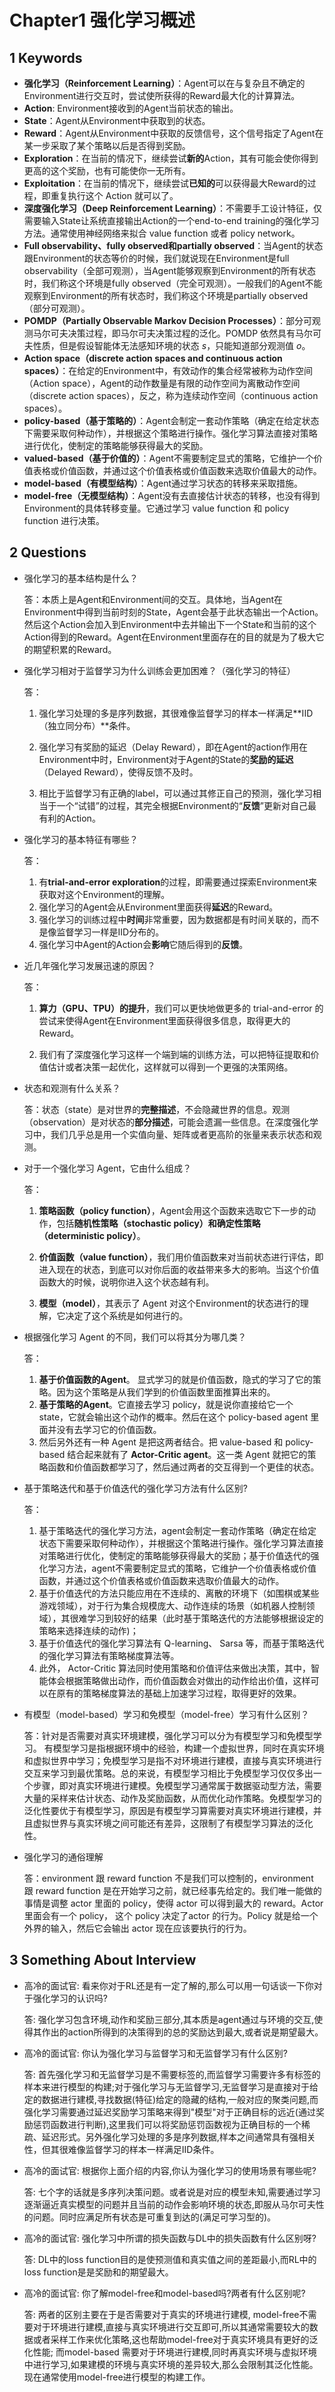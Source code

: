# Chapter1  强化学习概述

## 1 Keywords

- **强化学习（Reinforcement Learning）**：Agent可以在与复杂且不确定的Environment进行交互时，尝试使所获得的Reward最大化的计算算法。
- **Action**: Environment接收到的Agent当前状态的输出。
- **State**：Agent从Environment中获取到的状态。
- **Reward**：Agent从Environment中获取的反馈信号，这个信号指定了Agent在某一步采取了某个策略以后是否得到奖励。
- **Exploration**：在当前的情况下，继续尝试**新的**Action，其有可能会使你得到更高的这个奖励，也有可能使你一无所有。
- **Exploitation**：在当前的情况下，继续尝试**已知的**可以获得最大Reward的过程，即重复执行这个 Action 就可以了。
- **深度强化学习（Deep Reinforcement Learning）**：不需要手工设计特征，仅需要输入State让系统直接输出Action的一个end-to-end training的强化学习方法。通常使用神经网络来拟合 value function 或者 policy network。
- **Full observability、fully observed和partially observed**：当Agent的状态跟Environment的状态等价的时候，我们就说现在Environment是full observability（全部可观测），当Agent能够观察到Environment的所有状态时，我们称这个环境是fully observed（完全可观测）。一般我们的Agent不能观察到Environment的所有状态时，我们称这个环境是partially observed（部分可观测）。
- **POMDP（Partially Observable Markov Decision Processes）**：部分可观测马尔可夫决策过程，即马尔可夫决策过程的泛化。POMDP 依然具有马尔可夫性质，但是假设智能体无法感知环境的状态 $s$，只能知道部分观测值 $o$。
- **Action space（discrete action spaces and continuous action spaces）**：在给定的Environment中，有效动作的集合经常被称为动作空间（Action space），Agent的动作数量是有限的动作空间为离散动作空间（discrete action spaces），反之，称为连续动作空间（continuous action spaces）。
- **policy-based（基于策略的）**：Agent会制定一套动作策略（确定在给定状态下需要采取何种动作），并根据这个策略进行操作。强化学习算法直接对策略进行优化，使制定的策略能够获得最大的奖励。
- **valued-based（基于价值的）**：Agent不需要制定显式的策略，它维护一个价值表格或价值函数，并通过这个价值表格或价值函数来选取价值最大的动作。
- **model-based（有模型结构）**：Agent通过学习状态的转移来采取措施。
- **model-free（无模型结构）**：Agent没有去直接估计状态的转移，也没有得到Environment的具体转移变量。它通过学习 value function 和 policy function 进行决策。

## 2 Questions

- 强化学习的基本结构是什么？

  答：本质上是Agent和Environment间的交互。具体地，当Agent在Environment中得到当前时刻的State，Agent会基于此状态输出一个Action。然后这个Action会加入到Environment中去并输出下一个State和当前的这个Action得到的Reward。Agent在Environment里面存在的目的就是为了极大它的期望积累的Reward。

- 强化学习相对于监督学习为什么训练会更加困难？（强化学习的特征）

  答：

  1. 强化学习处理的多是序列数据，其很难像监督学习的样本一样满足**IID（独立同分布）**条件。

  2. 强化学习有奖励的延迟（Delay Reward），即在Agent的action作用在Environment中时，Environment对于Agent的State的**奖励的延迟**（Delayed Reward），使得反馈不及时。
  3. 相比于监督学习有正确的label，可以通过其修正自己的预测，强化学习相当于一个“试错”的过程，其完全根据Environment的“**反馈**”更新对自己最有利的Action。

- 强化学习的基本特征有哪些？

  答： 

  1. 有**trial-and-error exploration**的过程，即需要通过探索Environment来获取对这个Environment的理解。
  2. 强化学习的Agent会从Environment里面获得**延迟**的Reward。
  3. 强化学习的训练过程中**时间**非常重要，因为数据都是有时间关联的，而不是像监督学习一样是IID分布的。
  4. 强化学习中Agent的Action会**影响**它随后得到的**反馈**。

- 近几年强化学习发展迅速的原因？

  答：

  1. **算力（GPU、TPU）的提升**，我们可以更快地做更多的 trial-and-error 的尝试来使得Agent在Environment里面获得很多信息，取得更大的Reward。

  2. 我们有了深度强化学习这样一个端到端的训练方法，可以把特征提取和价值估计或者决策一起优化，这样就可以得到一个更强的决策网络。

- 状态和观测有什么关系？

  答：状态（state）是对世界的**完整描述**，不会隐藏世界的信息。观测（observation）是对状态的**部分描述**，可能会遗漏一些信息。在深度强化学习中，我们几乎总是用一个实值向量、矩阵或者更高阶的张量来表示状态和观测。

- 对于一个强化学习 Agent，它由什么组成？

  答：

  1. **策略函数（policy function）**，Agent会用这个函数来选取它下一步的动作，包括**随机性策略（stochastic policy）**和**确定性策略（deterministic policy）**。

  2. **价值函数（value function）**，我们用价值函数来对当前状态进行评估，即进入现在的状态，到底可以对你后面的收益带来多大的影响。当这个价值函数大的时候，说明你进入这个状态越有利。

  3. **模型（model）**，其表示了 Agent 对这个Environment的状态进行的理解，它决定了这个系统是如何进行的。

- 根据强化学习 Agent 的不同，我们可以将其分为哪几类？

  答：

  1. **基于价值函数的Agent**。 显式学习的就是价值函数，隐式的学习了它的策略。因为这个策略是从我们学到的价值函数里面推算出来的。
  2. **基于策略的Agent**。它直接去学习 policy，就是说你直接给它一个 state，它就会输出这个动作的概率。然后在这个 policy-based agent 里面并没有去学习它的价值函数。
  3. 然后另外还有一种 Agent 是把这两者结合。把 value-based 和 policy-based 结合起来就有了 **Actor-Critic agent**。这一类 Agent 就把它的策略函数和价值函数都学习了，然后通过两者的交互得到一个更佳的状态。

- 基于策略迭代和基于价值迭代的强化学习方法有什么区别?

  答：
  
  1. 基于策略迭代的强化学习方法，agent会制定一套动作策略（确定在给定状态下需要采取何种动作），并根据这个策略进行操作。强化学习算法直接对策略进行优化，使制定的策略能够获得最大的奖励；基于价值迭代的强化学习方法，agent不需要制定显式的策略，它维护一个价值表格或价值函数，并通过这个价值表格或价值函数来选取价值最大的动作。
  2. 基于价值迭代的方法只能应用在不连续的、离散的环境下（如围棋或某些游戏领域），对于行为集合规模庞大、动作连续的场景（如机器人控制领域），其很难学习到较好的结果（此时基于策略迭代的方法能够根据设定的策略来选择连续的动作)；
  3. 基于价值迭代的强化学习算法有 Q-learning、 Sarsa 等，而基于策略迭代的强化学习算法有策略梯度算法等。
  4. 此外， Actor-Critic 算法同时使用策略和价值评估来做出决策，其中，智能体会根据策略做出动作，而价值函数会对做出的动作给出价值，这样可以在原有的策略梯度算法的基础上加速学习过程，取得更好的效果。

- 有模型（model-based）学习和免模型（model-free）学习有什么区别？

  答：针对是否需要对真实环境建模，强化学习可以分为有模型学习和免模型学习。
  有模型学习是指根据环境中的经验，构建一个虚拟世界，同时在真实环境和虚拟世界中学习；免模型学习是指不对环境进行建模，直接与真实环境进行交互来学习到最优策略。总的来说，有模型学习相比于免模型学习仅仅多出一个步骤，即对真实环境进行建模。免模型学习通常属于数据驱动型方法，需要大量的采样来估计状态、动作及奖励函数，从而优化动作策略。免模型学习的泛化性要优于有模型学习，原因是有模型学习算需要对真实环境进行建模，并且虚拟世界与真实环境之间可能还有差异，这限制了有模型学习算法的泛化性。

- 强化学习的通俗理解

  答：environment 跟 reward function 不是我们可以控制的，environment 跟 reward function 是在开始学习之前，就已经事先给定的。我们唯一能做的事情是调整 actor 里面的 policy，使得 actor 可以得到最大的 reward。Actor 里面会有一个 policy， 这个 policy 决定了actor 的行为。Policy 就是给一个外界的输入，然后它会输出 actor 现在应该要执行的行为。
  
## 3 Something About Interview

- 高冷的面试官: 看来你对于RL还是有一定了解的,那么可以用一句话谈一下你对于强化学习的认识吗?

  答: 强化学习包含环境,动作和奖励三部分,其本质是agent通过与环境的交互,使得其作出的action所得到的决策得到的总的奖励达到最大,或者说是期望最大。

- 高冷的面试官: 你认为强化学习与监督学习和无监督学习有什么区别?

  答: 首先强化学习和无监督学习是不需要标签的,而监督学习需要许多有标签的样本来进行模型的构建;对于强化学习与无监督学习,无监督学习是直接对于给定的数据进行建模,寻找数据(特征)给定的隐藏的结构,一般对应的聚类问题,而强化学习需要通过延迟奖励学习策略来得到"模型"对于正确目标的远近(通过奖励惩罚函数进行判断),这里我们可以将奖励惩罚函数视为正确目标的一个稀疏、延迟形式。另外强化学习处理的多是序列数据,样本之间通常具有强相关性，但其很难像监督学习的样本一样满足IID条件。

- 高冷的面试官: 根据你上面介绍的内容,你认为强化学习的使用场景有哪些呢?

  答: 七个字的话就是多序列决策问题。或者说是对应的模型未知,需要通过学习逐渐逼近真实模型的问题并且当前的动作会影响环境的状态,即服从马尔可夫性的问题。同时应满足所有状态是可重复到达的(满足可学习型的)。

- 高冷的面试官: 强化学习中所谓的损失函数与DL中的损失函数有什么区别呀?

  答: DL中的loss function目的是使预测值和真实值之间的差距最小,而RL中的loss function是是奖励和的期望最大。

- 高冷的面试官: 你了解model-free和model-based吗?两者有什么区别呢?

  答: 两者的区别主要在于是否需要对于真实的环境进行建模, model-free不需要对于环境进行建模,直接与真实环境进行交互即可,所以其通常需要较大的数据或者采样工作来优化策略,这也帮助model-free对于真实环境具有更好的泛化性能; 而model-based 需要对于环境进行建模,同时再真实环境与虚拟环境中进行学习,如果建模的环境与真实环境的差异较大,那么会限制其泛化性能。现在通常使用model-free进行模型的构建工作。

